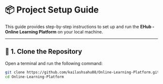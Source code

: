 # 📦 Project Setup Guide

This guide provides step-by-step instructions to set up and run the **EHub - Online Learning Platform** on your local machine.

---

## 🚀 1. Clone the Repository
Open a terminal and run the following command:

```sh
git clone https://github.com/kailashsahu08/Online-Learning-Platform.git
cd Online-Learning-Platform
